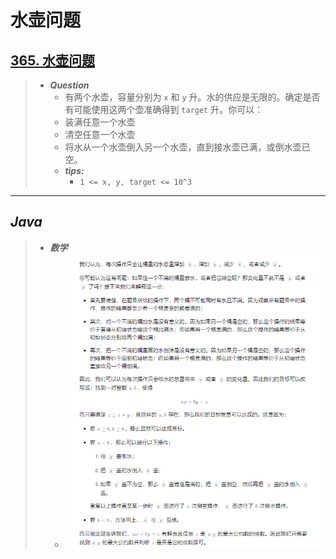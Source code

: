 # 水壶问题

## [365. 水壶问题](https://leetcode.cn/problems/water-and-jug-problem/)

> - ***Question***
>   - 有两个水壶，容量分别为 `x` 和 `y` 升。水的供应是无限的。确定是否有可能使用这两个壶准确得到 `target` 升。你可以：
>   - 装满任意一个水壶
>   - 清空任意一个水壶
>   - 将水从一个水壶倒入另一个水壶，直到接水壶已满，或倒水壶已空。
>   - ***tips:***
>     - `1 <= x, y, target <= 10^3`

---

## *Java*

> - ***数学***
>   - ![image](./images/水壶问题.png)

```java

```
